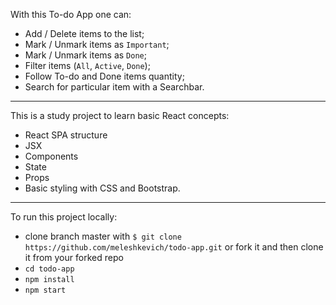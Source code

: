 With this To-do App one can:

- Add / Delete items to the list;
- Mark / Unmark items as `Important`;
- Mark / Unmark items as `Done`;
- Filter items (`All`, `Active`, `Done`);
- Follow To-do and Done items quantity;
- Search for particular item with a Searchbar. 

--------------------------------------------
This is a study project to learn basic React concepts:
- React SPA structure 
- JSX 
- Components
- State
- Props  
- Basic styling with CSS and Bootstrap.

--------------------------------------------
To run this project locally: 
- clone branch master with `$ git clone https://github.com/meleshkevich/todo-app.git`
  or fork it and then clone it from your forked repo
- `cd todo-app`
- `npm install`
- `npm start`
